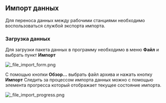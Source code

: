 ﻿
## Импорт данных
Для переноса данных между рабочими станциями необходимо воспользоваться службой экспорта импорта.
###	Загрузка данных
Для загрузки пакета данных в программу необходимо в меню **Файл** и выбрать пункт **Импорт**

![_file_import_form.png](./images/_file_import_form.png "")

С помощью кнопки **Обзор...** выбрать файл архива и нажать кнопку **Импорт**
Следить за процессом импорта данных можно с помощью элемента прогресса который отображает текущее состояние импорта.

![_file_import_progress.png](./images/_file_import_progress.png "")

